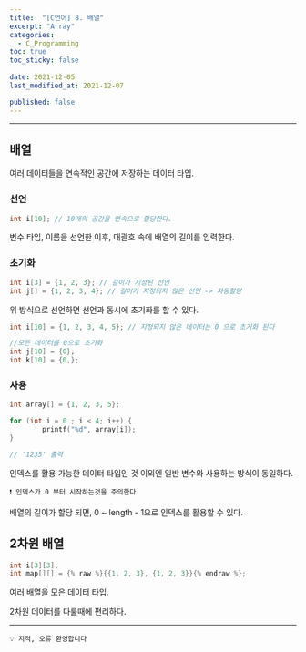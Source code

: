 ```yaml
---
title:  "[C언어] 8. 배열"
excerpt: "Array"
categories:
  - C_Programming
toc: true
toc_sticky: false
 
date: 2021-12-05
last_modified_at: 2021-12-07

published: false
---
```



---

## 배열
여러 데이터들을 연속적인 공간에 저장하는 데이터 타입.

### 선언

```c
int i[10]; // 10개의 공간을 연속으로 할당한다.
```

변수 타입, 이름을 선언한 이후, 대괄호 속에 배열의 길이를 입력한다.

### 초기화

```c
int i[3] = {1, 2, 3}; // 길이가 지정된 선언
int j[] = {1, 2, 3, 4}; // 길이가 지정되지 않은 선언 -> 자동할당
```

위 방식으로 선언하면 선언과 동시에 초기화를 할 수 있다.

```c
int i[10] = {1, 2, 3, 4, 5}; // 지정되지 않은 데이터는 0 으로 초기화 된다 

//모든 데이터를 0으로 초기화
int j[10] = {0};
int k[10] = {0,};

```

 

### 사용


```c
int array[] = {1, 2, 3, 5};

for (int i = 0 ; i < 4; i++) {
		printf("%d", array[i]);
}

// '1235' 출력
```

인덱스를 활용 가능한 데이터 타입인 것 이외엔 일반 변수와 사용하는 방식이 동일하다.

```
❗ 인덱스가 0 부터 시작하는것을 주의한다.
```

배열의 길이가 할당 되면, 0 ~ length - 1으로 인덱스를 활용할 수 있다.

## 2차원 배열

```c
int i[3][3];
int map[][] = {% raw %}{{1, 2, 3}, {1, 2, 3}}{% endraw %};
```

여러 배열을 모은 데이터 타입.

2차원 데이터를 다룰때에 편리하다.

---

```
💡 지적, 오류 환영합니다
```
